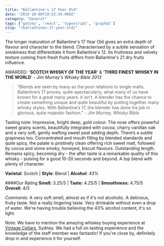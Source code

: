 ```yaml
---
title: "Ballantine's 17 Year Old"
date: "2015-10-08T19:53:34.000Z"
category: "General"
tags: ['gatsby', 'react', 'typescript', 'graphql']
slug: "/ballantines-17-year-old/"
---
```

The longer maturation of Ballantine's 17 Year Old gives an extra depth of flavour and character to the blend. Characterised by a subtle sensation of smokiness that differentiate it from Ballantine's 12. Its fruitiness and velvety texture coming from fresh fruits differs from Ballantine's 21 dry fruits influence. 

AWARDED: '**SCOTCH WHISKY OF THE YEAR**' & '**THIRD FINEST WHISKY IN THE WORLD**' - *Jim Murray's Whisky Bible 2013*

>“Blends are seen by many as the poor relations to single malts. Ballantine’s 17 proves, quite spectacularly, what many of us have known for a great many years: it isn’t. A blender has the chance to create something unique and quite beautiful by putting together many whisky styles. With Ballantine’s 17, the blender has done his job in glorious, quite majestic fashion.” - *Jim Murray, Whisky Bible*

Tasting note: Impressive, bright deep, gold colour. The nose offers powerful sweet grainy scents, beautifully integrated with cocoa, charry vanillan oak and a very soft, gently wafting sweet peat adding depth. There’s a subtle grapiness too. Concentrated and mouth filling by blended standards and quite spicy, the palate is pristinely clean offering rich sweet malt, followed by cocoa and some smoky, honeyed, biscuit flavours. Outstanding length. Remains spicy, becoming dry - the after taste is a remarkable quality of this whisky - pulsing for a good 10-20 seconds and beyond. A top blend with plenty of character.

**Varietal**: Scotch | **Style**: Blend | **Alcohol**: 43%

####Our Rating
**Smell:** 3.25/5 | **Taste:** 4.25/5 | **Smoothness:** 4.75/5   
**Overall:** 4/5 

*Comments:* 
A very soft smell, almost as if it's not alcoholic. A delicious, fruity taste. Not a really lingering taste. Very drinkable without even a drop of water. We're having trouble believing the 43% alcohol content, it's so light. 

Note: We have to mention the amazing whiskey buying experience at [Vintage Cellars](https://www.vintagecellars.com.au/), Sydney. We had a full on tasting experience and the knowledge of the staff member was fantastic! If you're close by, definitely drop in and experience it for yourself. 
    
